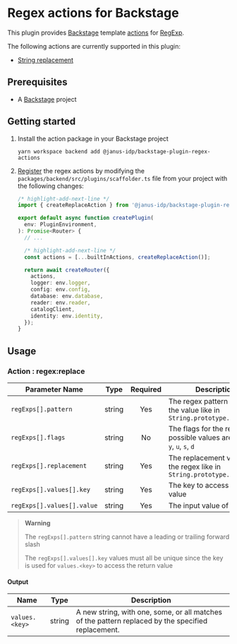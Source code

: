# Regex actions for Backstage

This plugin provides [Backstage](https://backstage.io/) template [actions](https://backstage.io/docs/features/software-templates/builtin-actions) for [RegExp](https://developer.mozilla.org/en-US/docs/Web/JavaScript/Reference/Global_Objects/RegExp).

The following actions are currently supported in this plugin:

- [String replacement](https://developer.mozilla.org/en-US/docs/Web/JavaScript/Reference/Global_Objects/String/replace)

## Prerequisites

- A [Backstage](https://backstage.io/docs/getting-started/) project

## Getting started

1. Install the action package in your Backstage project

   ```console
   yarn workspace backend add @janus-idp/backstage-plugin-regex-actions
   ```

2. [Register](https://backstage.io/docs/features/software-templates/writing-custom-actions#registering-custom-actions) the regex actions by modifying the `packages/backend/src/plugins/scaffolder.ts` file from your project with the following changes:

   ```ts title="packages/backend/src/plugins/scaffolder.ts"
   /* highlight-add-next-line */
   import { createReplaceAction } from '@janus-idp/backstage-plugin-regex-actions';

   export default async function createPlugin(
     env: PluginEnvironment,
   ): Promise<Router> {
     // ...

     /* highlight-add-next-line */
     const actions = [...builtInActions, createReplaceAction()];

     return await createRouter({
       actions,
       logger: env.logger,
       config: env.config,
       database: env.database,
       reader: env.reader,
       catalogClient,
       identity: env.identity,
     });
   }
   ```

## Usage

### Action : regex:replace

| Parameter Name             |  Type  | Required | Description                                                                     |
| -------------------------- | :----: | :------: | ------------------------------------------------------------------------------- |
| `regExps[].pattern`        | string |   Yes    | The regex pattern to match the value like in `String.prototype.replace()`       |
| `regExps[].flags`          | string |    No    | The flags for the regex, possible values are: `g`, `m`, `i`, `y`, `u`, `s`, `d` |
| `regExps[].replacement`    | string |   Yes    | The replacement value for the regex like in `String.prototype.replace()`        |
| `regExps[].values[].key`   | string |   Yes    | The key to access the regex value                                               |
| `regExps[].values[].value` | string |   Yes    | The input value of the regex                                                    |

> **Warning**
>
> The `regExps[].pattern` string cannot have a leading or trailing forward slash
>
> The `regExps[].values[].key` values must all be unique since the key is used for `values.<key>` to access the return value

#### Output

| Name           |  Type  | Description                                                                                        |
| -------------- | :----: | -------------------------------------------------------------------------------------------------- |
| `values.<key>` | string | A new string, with one, some, or all matches of the pattern replaced by the specified replacement. |
